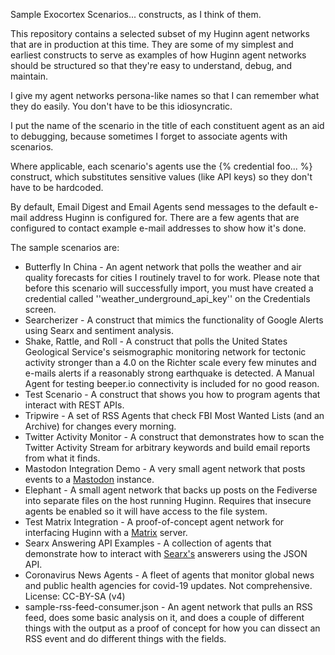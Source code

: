 Sample Exocortex Scenarios... constructs, as I think of them.

This repository contains a selected subset of my Huginn agent networks that are in production at this time.  They are some of my simplest and earliest constructs to serve as examples of how Huginn agent networks should be structured so that they're easy to understand, debug, and maintain.

I give my agent networks persona-like names so that I can remember what they do easily.  You don't have to be this idiosyncratic.

I put the name of the scenario in the title of each constituent agent as an aid to debugging, because sometimes I forget to associate agents with scenarios.

Where applicable, each scenario's agents use the {% credential foo... %} construct, which substitutes sensitive values (like API keys) so they don't have to be hardcoded.

By default, Email Digest and Email Agents send messages to the default e-mail address Huginn is configured for.  There are a few agents that are configured to contact example e-mail addresses to show how it's done.

The sample scenarios are:
* Butterfly In China - An agent network that polls the weather and air quality forecasts for cities I routinely travel to for work.  Please note that before this scenario will successfully import, you must have created a credential called ''weather_underground_api_key'' on the Credentials screen.
* Searcherizer - A construct that mimics the functionality of Google Alerts using Searx and sentiment analysis.
* Shake, Rattle, and Roll - A construct that polls the United States Geological Service's seismographic monitoring network for tectonic activity stronger than a 4.0 on the Richter scale every few minutes and e-mails alerts if a reasonably strong earthquake is detected.  A Manual Agent for testing beeper.io connectivity is included for no good reason.
* Test Scenario - A construct that shows you how to program agents that interact with REST APIs.
* Tripwire - A set of RSS Agents that check FBI Most Wanted Lists (and an Archive) for changes every morning.
* Twitter Activity Monitor - A construct that demonstrates how to scan the Twitter Activity Stream for arbitrary keywords and build email reports from what it finds.
* Mastodon Integration Demo - A very small agent network that posts events to a [Mastodon](https://joinmastodon.org/) instance.
* Elephant - A small agent network that backs up posts on the Fediverse into separate files on the host running Huginn.  Requires that insecure agents be enabled so it will have access to the file system.
* Test Matrix Integration - A proof-of-concept agent network for interfacing Huginn with a [Matrix](https://matrix.org/) server.
* Searx Answering API Examples - A collection of agents that demonstrate how to interact with [Searx's](https://searx.me/) answerers using the JSON API.
* Coronavirus News Agents - A fleet of agents that monitor global news and public health agencies for covid-19 updates.  Not comprehensive.  License: CC-BY-SA (v4)
* sample-rss-feed-consumer.json - An agent network that pulls an RSS feed, does some basic analysis on it, and does a couple of different things with the output as a proof of concept for how you can dissect an RSS event and do different things with the fields.

